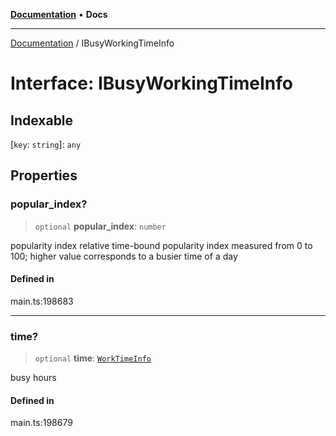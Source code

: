 [**Documentation**](../README.md) • **Docs**

***

[Documentation](../globals.md) / IBusyWorkingTimeInfo

# Interface: IBusyWorkingTimeInfo

## Indexable

 \[`key`: `string`\]: `any`

## Properties

### popular\_index?

> `optional` **popular\_index**: `number`

popularity index
relative time-bound popularity index measured from 0 to 100;
higher value corresponds to a busier time of a day

#### Defined in

main.ts:198683

***

### time?

> `optional` **time**: [`WorkTimeInfo`](../classes/WorkTimeInfo.md)

busy hours

#### Defined in

main.ts:198679
